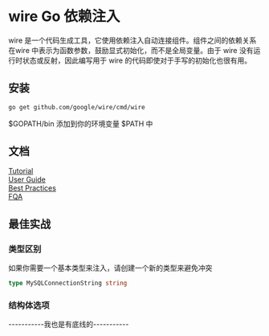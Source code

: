 # wire Go 依赖注入

wire 是一个代码生成工具，它使用依赖注入自动连接组件。组件之间的依赖关系在wire 中表示为函数参数，鼓励显式初始化，而不是全局变量。由于 wire 没有运行时状态或反射，因此编写用于 wire 的代码即使对于手写的初始化也很有用。

## 安装

```bash
go get github.com/google/wire/cmd/wire
```

$GOPATH/bin 添加到你的环境变量 $PATH 中

## 文档

[Tutorial](https://github.com/google/wire/blob/master/_tutorial/README.md)  
[User Guide](https://github.com/google/wire/blob/master/docs/guide.md)  
[Best Practices](https://github.com/google/wire/blob/master/docs/best-practices.md)  
[FQA](https://github.com/google/wire/blob/master/docs/faq.md)  

## 最佳实战

### 类型区别

如果你需要一个基本类型来注入，请创建一个新的类型来避免冲突

```go
type MySQLConnectionString string
```

### 结构体选项


-----------我也是有底线的-----------
